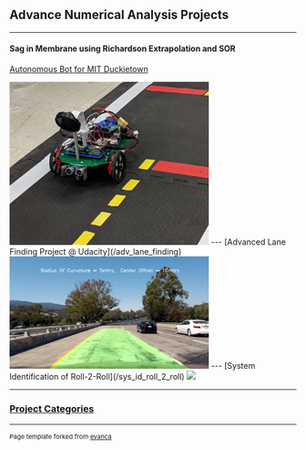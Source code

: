 ## Advance Numerical Analysis Projects

---

#### Sag in Membrane using Richardson Extrapolation and SOR 

[Autonomous Bot for MIT Duckietown](/auto_bot)

<img width ="350" src="images/autonomous_bot.jpg?raw=true"/>
---
[Advanced Lane Finding Project @ Udacity](/adv_lane_finding)

<img width ="350" src="images/lane_output.jpg?raw=true"/>
---
[System Identification of Roll-2-Roll](/sys_id_roll_2_roll)

<img width ="350" src="images/roll2roll.png?raw=true"/>

--- 

### [Project Categories](/projects_page)

---
<p style="font-size:11px">Page template forked from <a href="https://github.com/evanca/quick-portfolio">evanca</a></p>
<!-- Remove above link if you don't want to attibute -->

